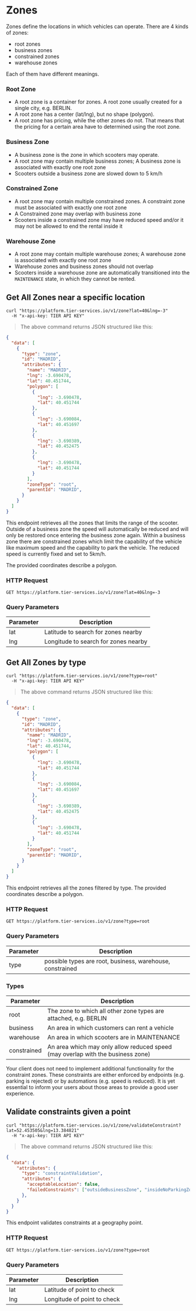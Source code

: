 
# Zones

Zones define the locations in which vehicles can operate.
There are 4 kinds of zones:

  - root zones
  - business zones
  - constrained zones
  - warehouse zones

Each of them have different meanings.

### Root Zone

 - A root zone is a container for zones. A root zone usually created for a single
   city, e.g. BERLIN.
 - A root zone has a center (lat/lng), but no shape (polygon).
 - A root zone has pricing, while the other zones do not. That means that the pricing
for a certain area have to determined using the root zone.

### Business Zone
 - A business zone is the zone in which scooters may operate.
 - A root zone may contain multiple business zones; A business zone is associated
   with exactly one root zone
 - Scooters outside a business zone are slowed down to 5 km/h

### Constrained Zone
 - A root zone may contain multiple constrained zones. A constraint zone must be
   associated with exactly one root zone
 - A Constrained zone may overlap with business zone
 - Scooters inside a constrained zone may have reduced speed and/or it may not
   be allowed to end the rental inside it

### Warehouse Zone
 - A root zone may contain multiple warehouse zones; A warehouse zone is associated
   with exactly one root zone
 - Warehouse zones and business zones should not overlap
 - Scooters inside a warehouse zone are automatically transitioned into the
   `MAINTENANCE` state, in which they cannot be rented.

## Get All Zones near a specific location

```shell
curl "https://platform.tier-services.io/v1/zone?lat=40&lng=-3"
  -H "x-api-key: TIER API KEY"
```

> The above command returns JSON structured like this:

```json
{
  "data": [
    {
      "type": "zone",
      "id": "MADRID",
      "attributes": {
        "name": "MADRID",
        "lng": -3.690478,
        "lat": 40.451744,
        "polygon": [
          {
            "lng": -3.690478,
            "lat": 40.451744
          },
          {
            "lng": -3.690084,
            "lat": 40.451697
          },
          {
            "lng": -3.690389,
            "lat": 40.452475
          },
          {
            "lng": -3.690478,
            "lat": 40.451744
          }
        ],
        "zoneType": "root",
        "parentId": "MADRID",
      }
    }
  ]
}

```

This endpoint retrieves all the zones that limits the range of the scooter. Outside of a business zone
the speed will automatically be reduced and will only be restored once entering the business zone again.
Within a business zone there are constrained zones which limit the capability of the vehicle like maximum
speed and the capability to park the vehicle. The reduced speed is currently fixed and set to 5km/h.

The provided coordinates describe a polygon.

### HTTP Request

`GET https://platform.tier-services.io/v1/zone?lat=40&lng=-3`

### Query Parameters

Parameter  | Description
--------- | -----------
lat | Latitude to search for zones nearby
lng | Longitude to search for zones nearby


## Get All Zones by type

```shell
curl "https://platform.tier-services.io/v1/zone?type=root"
  -H "x-api-key: TIER API KEY"
```

> The above command returns JSON structured like this:

```json
{
  "data": [
    {
      "type": "zone",
      "id": "MADRID",
      "attributes": {
        "name": "MADRID",
        "lng": -3.690478,
        "lat": 40.451744,
        "polygon": [
          {
            "lng": -3.690478,
            "lat": 40.451744
          },
          {
            "lng": -3.690084,
            "lat": 40.451697
          },
          {
            "lng": -3.690389,
            "lat": 40.452475
          },
          {
            "lng": -3.690478,
            "lat": 40.451744
          }
        ],
        "zoneType": "root",
        "parentId": "MADRID",
      }
    }
  ]
}

```

This endpoint retrieves all the zones filtered by type.
The provided coordinates describe a polygon.

### HTTP Request

`GET https://platform.tier-services.io/v1/zone?type=root`

### Query Parameters

Parameter  | Description
--------- | -----------
type | possible types are root, business, warehouse, constrained

### Types
Parameter   | Description
----------- | -----------
root        | The zone to which all other zone types are attached, e.g. BERLIN
business    | An area in which customers can rent a vehicle
warehouse   | An area in which scooters are in MAINTENANCE
constrained | An area which may only allow reduced speed (may overlap with the business zone)

<aside class="notice">
Your client does not need to implement additional functionality for the constraint zones. These
constraints are either enforced by endpoints (e.g. parking is rejected) or by automations
(e.g. speed is reduced). It is yet essential to inform your users about those areas to provide a
good user experience.
</aside>

## Validate constraints given a point

```shell
curl "https://platform.tier-services.io/v1/zone/validateConstraint?lat=52.453505&lng=13.384821"
  -H "x-api-key: TIER API KEY"
```

> The above command returns JSON structured like this:

```json
{
  "data": {
    "attributes": {
      "type": "constraintValidation",
      "attributes": {
        "acceptableLocation": false,
        "failedConstraints": ["outsideBusinessZone", "insideNoParkingZone"]
      },
    }
  }
}

```

This endpoint validates constraints at a geography point.

### HTTP Request

`GET https://platform.tier-services.io/v1/zone?type=root`

### Query Parameters

Parameter  | Description
--------- | -----------
lat | Latitude of point to check
lng | Longitude of point to check
